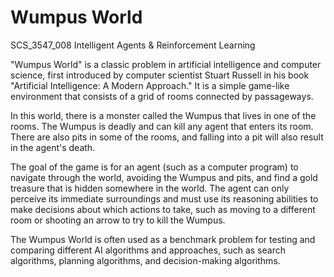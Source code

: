# Wumpus World
SCS_3547_008 Intelligent Agents &amp; Reinforcement Learning

"Wumpus World" is a classic problem in artificial intelligence and computer science, first introduced by computer scientist Stuart Russell in his book "Artificial Intelligence: A Modern Approach." It is a simple game-like environment that consists of a grid of rooms connected by passageways.

In this world, there is a monster called the Wumpus that lives in one of the rooms. The Wumpus is deadly and can kill any agent that enters its room. There are also pits in some of the rooms, and falling into a pit will also result in the agent's death.

The goal of the game is for an agent (such as a computer program) to navigate through the world, avoiding the Wumpus and pits, and find a gold treasure that is hidden somewhere in the world. The agent can only perceive its immediate surroundings and must use its reasoning abilities to make decisions about which actions to take, such as moving to a different room or shooting an arrow to try to kill the Wumpus.

The Wumpus World is often used as a benchmark problem for testing and comparing different AI algorithms and approaches, such as search algorithms, planning algorithms, and decision-making algorithms.
